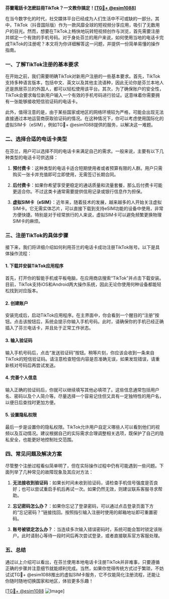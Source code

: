 **芬蘭電話卡怎麽註冊TikTok？一文教你搞定！[[TG💪+ @esim1088](https://t.me/s/esim1088)]**

在当今数字化的时代，社交媒体平台已经成为人们生活中不可或缺的一部分。其中，TikTok（抖音国际版）作为一款风靡全球的短视频分享应用，吸引了无数用户的目光。然而，想要在TikTok上畅快地玩转短视频创作与浏览，首先需要注册并绑定一个有效的手机号码。对于身处芬兰的用户来说，如何使用当地的电话卡完成TikTok的注册呢？本文将为你详细解答这一问题，并提供一份简单易懂的操作指南。

### 一、了解TikTok注册的基本要求

在开始之前，我们需要明确TikTok对新用户注册的一些基本要求。首先，TikTok支持多种语言版本，包括中文、英文以及其他主流语种，因此无论你是芬兰本地人还是旅居芬兰的外国人，都可以轻松使用该平台。其次，为了确保账户的安全性，TikTok会要求每位新用户输入一个有效的手机号码进行验证。这意味着你需要拥有一张能够接收短信验证码的电话卡。

此外，值得注意的是，由于某些国家或地区的网络环境较为严格，可能会出现无法直接通过本地运营商获取验证码的情况。在这种情况下，你可以考虑使用国际化的虚拟SIM卡（eSIM），例如TG💪+ @esim1088提供的服务，以解决这一难题。

### 二、选择合适的电话卡类型

在芬兰，用户可以选择不同的电话卡来满足自己的需求。一般来说，主要有以下几种类型的电话卡可供选择：

1. **预付费卡**：这种类型的电话卡适合短期使用者或者预算有限的人群。用户只需购买一张卡并充值即可立即使用，无需签订长期合同。
   
2. **后付费卡**：如果你希望享受更稳定的通话质量和流量套餐，那么后付费卡可能更适合你。不过这类卡通常需要提供信用记录或银行信息作为担保。

3. **虚拟SIM卡（eSIM）**：近年来，随着技术的发展，越来越多的人开始关注虚拟SIM卡。它无需实体芯片，可以直接下载到支持eSIM功能的设备中使用，非常方便快捷。特别是对于经常旅行的人来说，虚拟SIM卡可以避免频繁更换物理SIM卡的麻烦。

### 三、注册TikTok的具体步骤

接下来，我们将详细介绍如何利用芬兰的电话卡成功注册TikTok账号。以下是具体操作流程：

#### 1. 下载并安装TikTok应用程序

首先，打开你的智能手机或平板电脑，在应用商店搜索“TikTok”并点击下载安装。目前，TikTok支持iOS和Android两大操作系统，因此无论你使用何种设备都能轻松找到对应版本。

#### 2. 创建账户

安装完成后，启动TikTok应用程序。在主界面中，你会看到一个醒目的“注册”按钮。点击该按钮后，系统会提示你输入手机号码。此时，请确保你的手机已经正确插入了芬兰电话卡，并且处于正常工作状态。

#### 3. 输入验证码

输入手机号码后，点击“发送验证码”按钮。稍等片刻，你应该会收到一条来自TikTok的短信验证码。请注意检查短信内容是否准确无误，如果发现错误，请重新核对号码后再尝试发送。

#### 4. 完善个人信息

输入正确的验证码后，你就可以继续填写其他必填项了。这些信息通常包括用户名、密码以及个人简介等。尽量选择一个容易记住但又具有一定独特性的用户名，以便日后查找时更加方便。

#### 5. 设置隐私权限

最后一步是设置你的隐私权限。TikTok允许用户自定义哪些人可以看到他们的视频以及互动情况。建议根据自己的实际需求合理调整相关选项，既保护了自己的隐私安全，也能更好地控制社交范围。

### 四、常见问题及解决方案

尽管整个注册过程看似简单明了，但在实际操作过程中仍有可能遇到一些问题。下面列举了几种常见的故障现象及其应对方法：

1. **无法接收到验证码**：如果长时间未收到验证码，请检查手机信号强度是否良好；也可以尝试重启手机后再试一次。如果仍然无效，则建议联系客服寻求帮助。

2. **忘记密码怎么办？**：如果你忘记了登录密码，可以通过点击登录页面下方的“忘记密码？”链接找回。按照指引输入注册时使用的邮箱地址即可重置密码。

3. **账号被锁定怎么办？**：当连续多次输入错误密码时，系统可能会暂时锁定该账户。此时请耐心等待一段时间后再次尝试登录，或者直接联系官方客服处理。

### 五、总结

通过以上介绍可以看出，在芬兰使用本地电话卡注册TikTok并非难事，只要遵循正确的步骤并注意细节就能顺利完成。当然，如果你觉得传统方式过于繁琐，不妨试试TG💪+ @esim1088推出的虚拟SIM卡服务，它不仅能简化注册流程，还能让你随时随地切换国家和地区，体验更多乐趣！

[[TG💪+ @esim1088](https://t.me/s/esim1088) ![Image](https://i.postimg.cc/4NQfJmqS/Snipaste-2025-05-13-00-14-12.png)]